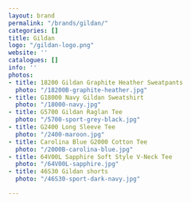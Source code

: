 ```yaml
---
layout: brand
permalink: "/brands/gildan/"
categories: []
title: Gildan
logo: "/gildan-logo.png"
website: ''
catalogues: []
info: ''
photos:
- title: 18200 Gildan Graphite Heather Sweatpants
  photo: "/18200B-graphite-heather.jpg"
- title: G18000 Navy Gildan Sweatshirt
  photo: "/18000-navy.jpg"
- title: G5700 Gildan Raglan Tee
  photo: "/5700-sport-grey-black.jpg"
- title: G2400 Long Sleeve Tee
  photo: "/2400-maroon.jpg"
- title: Carolina Blue G2000 Cotton Tee
  photo: "/2000B-carolina-blue.jpg"
- title: 64V00L Sapphire Soft Style V-Neck Tee
  photo: "/64V00L-sapphire.jpg"
- title: 46S30 Gildan shorts
  photo: "/46S30-sport-dark-navy.jpg"

---
```

